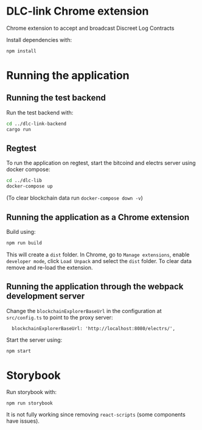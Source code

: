# DLC-link Chrome extension

Chrome extension to accept and broadcast Discreet Log Contracts

Install dependencies with:
```bash
npm install
```

# Running the application

## Running the test backend

Run the test backend with:
```bash
cd ../dlc-link-backend
cargo run
```

## Regtest

To run the application on regtest, start the bitcoind and electrs server using docker compose:
```bash
cd ../dlc-lib
docker-compose up
```

(To clear blockchain data run `docker-compose down -v`)

## Running the application as a Chrome extension

Build using:
```bash
npm run build
```

This will create a `dist` folder.
In Chrome, go to `Manage extensions`, enable `developer mode`, click `Load Unpack` and select the `dist` folder.
To clear data remove and re-load the extension.

## Running the application through the webpack development server

Change the `blockchainExplorerBaseUrl` in the configuration at `src/config.ts` to point to the proxy server:
```
  blockchainExplorerBaseUrl: 'http://localhost:8080/electrs/',
```

Start the server using:
```bash
npm start
```

# Storybook

Run storybook with:
```
npm run storybook
```
It is not fully working since removing `react-scripts` (some components have issues).